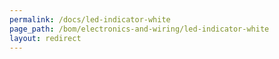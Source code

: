 ```yaml
---
permalink: /docs/led-indicator-white
page_path: /bom/electronics-and-wiring/led-indicator-white
layout: redirect
---
```


